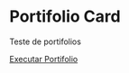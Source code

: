 # Portifolio Card
 Teste de portifolios

<a href="https://ch-025.github.io/Portifolio-Card/index.html" target=_blank rel=next>Executar Portifolio</a>
